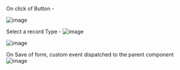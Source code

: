 On click of Button -

![image](https://user-images.githubusercontent.com/101804960/187164581-15b1d637-370a-4415-9ea2-a1ee28b92d80.png)

Select a record Type -
![image](https://user-images.githubusercontent.com/101804960/187163078-8dfb40c5-0825-41f7-b363-aa73e1d42950.png)


![image](https://user-images.githubusercontent.com/101804960/187163146-ad64cb66-7cde-4a2a-a617-29556f4fec4a.png)

On Save of form, custom event dispatched to the parent component
![image](https://user-images.githubusercontent.com/101804960/187164262-dc3ee1e1-5f00-4613-975e-db0589ad29de.png)
